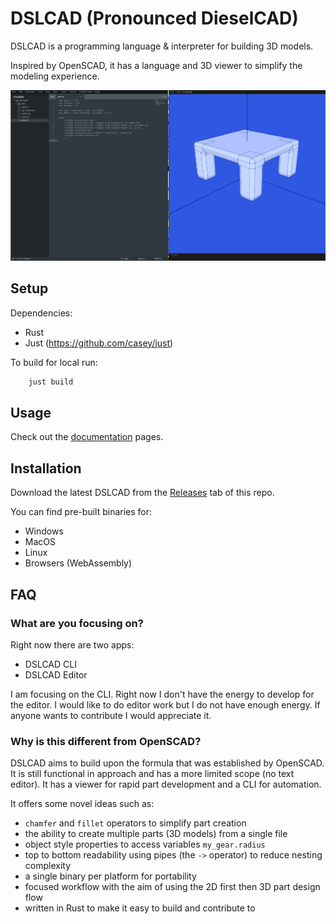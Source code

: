 # DSLCAD (Pronounced DieselCAD)

DSLCAD is a programming language & interpreter for building 3D models.

Inspired by OpenSCAD, it has a language and 3D viewer to simplify the modeling experience.

![screenshot](docs/screenshot.png)

## Setup 

Dependencies:
 - Rust
 - Just (https://github.com/casey/just)

To build for local run:
```sh
    just build
```

## Usage

Check out the [documentation](https://dschroer.github.io/dslcad/) pages.

## Installation

Download the latest DSLCAD from the [Releases](https://github.com/DSchroer/model-script/releases) tab of this repo. 

You can find pre-built binaries for:
- Windows
- MacOS
- Linux
- Browsers (WebAssembly)

## FAQ

### What are you focusing on?

Right now there are two apps:
- DSLCAD CLI
- DSLCAD Editor

I am focusing on the CLI. Right now I don't have the energy to develop
for the editor. I would like to do editor work but I do not have enough energy.
If anyone wants to contribute I would appreciate it. 

### Why is this different from OpenSCAD?

DSLCAD aims to build upon the formula that was established by OpenSCAD. It is 
still functional in approach and has a more limited scope (no text editor). It has 
a viewer for rapid part development and a CLI for automation. 

It offers some novel ideas such as:
- `chamfer` and `fillet` operators to simplify part creation
- the ability to create multiple parts (3D models) from a single file
- object style properties to access variables `my_gear.radius`
- top to bottom readability using pipes (the `->` operator) to reduce nesting complexity
- a single binary per platform for portability
- focused workflow with the aim of using the 2D first then 3D part design flow
- written in Rust to make it easy to build and contribute to
